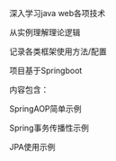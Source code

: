 深入学习java web各项技术

从实例理解理论逻辑

记录各类框架使用方法/配置

项目基于Springboot

内容包含：

SpringAOP简单示例

Spring事务传播性示例

JPA使用示例
